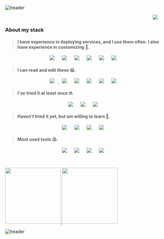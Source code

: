 <!-- ![header](https://capsule-render.vercel.app/api?type=Cylinder&color=5FC397&height=20&text=Become%20a%20Backend%20engineer&fontColor=ffffff&fontSize=13) -->
![header](https://capsule-render.vercel.app/api?type=Cylinder&color=5FC397&height=15&text=👋👋doongu's&fontColor=ffffff&fontSize=10)

<p align="right"><a href="https://doongu.tistory.com/category/Home"><img src="http://img.shields.io/badge/Blog-655ced?style=for-the-badge&color=5FC397" style="height : auto; margin-left : 10px; margin-right : 10px;"/></a></p>

 

<h3>About my stack</h3>

 
> <h4>I have experience in deploying services, and I use them often. I also have experience in customizing 🥰.</h4>

<p align="center">
 <img src="https://img.shields.io/badge/Python-3776AB?style=for-the-badge&logo=python&logoColor=white" style="height : auto; margin-left : 10px; margin-right : 10px;"/>
<img src="https://img.shields.io/badge/Flask-000000?style=for-the-badge&logo=flask&logoColor=white" style="height : auto; margin-left : 10px; margin-right : 10px;"/>
<img src="https://img.shields.io/badge/MySQL-00000F?style=for-the-badge&logo=mysql&logoColor=white" style="height : auto; margin-left : 10px; margin-right : 10px;"/>
<img src="https://img.shields.io/badge/MariaDB-003545?style=for-the-badge&logo=mariadb&logoColor=white" style="height : auto; margin-left : 10px; margin-right : 10px;"/>
<img src="https://img.shields.io/badge/Apache-D22128?style=for-the-badge&logo=Apache&logoColor=white" style="height : auto; margin-left : 10px; margin-right : 10px;"/>
<img src="https://img.shields.io/badge/Amazon AWS-FF9900?style=for-the-badge&logo=amazonaws&logoColor=white" style="height : auto; margin-left : 10px; margin-right : 10px;"/></p>



> <h4>I can read and edit these 😃.</h4>

<p align="center"><a href="https://doongu.tistory.com/category/Home">
 <img src="https://img.shields.io/badge/JavaScript-323330?style=for-the-badge&logo=javascript&logoColor=F7DF1E" style="height : auto; margin-left : 10px; margin-right : 10px;"/>
<img src="https://img.shields.io/badge/C-00599C?style=for-the-badge&logo=c&logoColor=white" style="height : auto; margin-left : 10px; margin-right : 10px;"/></a>
<img src="https://img.shields.io/badge/C%2B%2B-00599C?style=for-the-badge&logo=c%2B%2B&logoColor=white" style="height : auto; margin-left : 10px; margin-right : 10px;"/>
<img src="https://img.shields.io/badge/Django-092E20?style=for-the-badge&logo=django&logoColor=green" style="height : auto; margin-left : 10px; margin-right : 10px;"/>
<img src="https://img.shields.io/badge/MongoDB-4EA94B?style=for-the-badge&logo=mongodb&logoColor=white" style="height : auto; margin-left : 10px; margin-right : 10px;"/>
<img src="https://img.shields.io/badge/Nginx-009639?style=for-the-badge&logo=nginx&logoColor=white" style="height : auto; margin-left : 10px; margin-right : 10px;"/></p>



> <h4>I've tried it at least once 🙄.</h4>

<p align="center"><img src="https://img.shields.io/badge/Java-ED8B00?style=for-the-badge&logo=java&logoColor=white" style="height : auto; margin-left : 10px; margin-right : 10px;"/>
<img src="https://img.shields.io/badge/Node.js-339933?style=for-the-badge&logo=nodedotjs&logoColor=white" style="height : auto; margin-left : 10px; margin-right : 10px;"/>
<img src="	https://img.shields.io/badge/Docker-2CA5E0?style=for-the-badge&logo=docker&logoColor=white" style="height : auto; margin-left : 10px; margin-right : 10px;"/>
</p>



> <h4>Haven't tried it yet, but am willing to learn 🤔.</h4>
 
 
<p align="center"><img src="https://img.shields.io/badge/fastapi-109989?style=for-the-badge&logo=FASTAPI&logoColor=white" style="height : auto; margin-left : 10px; margin-right : 10px;"/>
 <img src="https://img.shields.io/badge/Spring-6DB33F?style=for-the-badge&logo=spring&logoColor=white" style="height : auto; margin-left : 10px; margin-right : 10px;"/>
 <img src="https://img.shields.io/badge/redis-CC0000.svg?&style=for-the-badge&logo=redis&logoColor=white" style="height : auto; margin-left : 10px; margin-right : 10px;"/>
 <img src="https://img.shields.io/badge/GraphQl-E10098?style=for-the-badge&logo=graphql&logoColor=white" style="height : auto; margin-left : 10px; margin-right : 10px;"/></p>


> <h4> Most used tools 😛. </h4>

<p align="center"><img src="https://img.shields.io/badge/Visual_Studio_Code-0078D4?style=for-the-badge&logo=visual%20studio%20code&logoColor=white" style="height : auto; margin-left : 10px; margin-right : 10px;"/>
<img src="https://img.shields.io/badge/Colab-F9AB00?style=for-the-badge&logo=googlecolab&color=525252" style="height : auto; margin-left : 10px; margin-right : 10px;width"/>
<img src="https://img.shields.io/badge/Notion-000000?style=for-the-badge&logo=notion&logoColor=white" style="height : auto; margin-left : 10px; margin-right : 10px;width"/>
<img src="https://img.shields.io/badge/Postman-FF6C37?style=for-the-badge&logo=Postman&logoColor=white" style="height : auto; margin-left : 10px; margin-right : 10px;"/></p>

 <br>
<p>
    <a href="https://github.com/anuraghazra/github-readme-stats">
    <img height="180px" src="https://github-readme-stats.vercel.app/api?username=doongu&show_icons=true&theme=vue&bg_color=FFFFFF,FFFFFF,FFFFFF,FFFFFF,FFFFFF,FFFFFF,ccf7c9,ccf7c9,ccf7c9,ccf7c9&icon_color=FFFFFF&border_color=39de94" />
</a>
    <a href="https://github.com/anuraghazra/convoychat">
  <img  height="180px" src="https://github-readme-stats.vercel.app/api/top-langs/?username=doongu&layout=compact&title_color=4ABB88&border_color=39de94" />
        <a href="https://github.com/anuraghazra/convoychat">
    </a></p>
 
![header](https://capsule-render.vercel.app/api?type=Cylinder&color=5FC397&height=15) 

 



